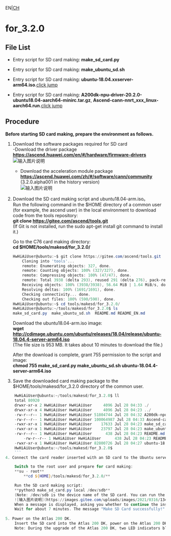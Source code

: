 EN|[CH](README.md)

# for_3.2.0

## File List

- Entry script for SD card making: **make_sd_card.py**

- Entry script for SD card making: **make_ubuntu_sd.sh**

- Entry script for SD card making: **ubuntu-18.04.xxserver-arm64.iso**.[click jump](http://cdimage.ubuntu.com/ubuntu/releases/18.04/release/)

- Entry script for SD card making: **A200dk-npu-driver-20.2.0-ubuntu18.04-aarch64-minirc.tar.gz**, **Ascend-cann-nnrt_xxx_linux-aarch64.run**.[click jump](https://www.huaweicloud.com/ascend/resource/Software)

## Procedure

**Before starting SD card making, prepare the environment as follows.**

1. Download the software packages required for SD card    
   -Download the driver package 
	**https://ascend.huawei.com/en/#/hardware/firmware-drivers**  
        ![输入图片说明](https://images.gitee.com/uploads/images/2021/0316/141137_996f972b_7985487.png "屏幕截图.png")  
   - Download the acceleration module package    
        **https://ascend.huawei.com/zh/#/software/cann/community**   (3.2.0.alpha001 in the history version)    
        ![输入图片说明](https://images.gitee.com/uploads/images/2021/0316/134749_e7061f53_7985487.png "屏幕截图.png")   


2. Download the SD card making script and ubuntu18.04-arm.iso。  
	Run the following command in the $HOME directory of a common user (for example, the ascend user) in the local environment to download code from the tools repository:  
	**git clone https://gitee.com/ascend/tools.git**  
	(If Git is not installed, run the sudo apt-get install git command to install it.)  

	Go to the C76 card making directory:  
	**cd $HOME/tools/makesd/for_3.2.0/**  
	```powershell  
	HwHiAiUser@ubuntu:~$ git clone https://gitee.com/ascend/tools.git
        Cloning into 'tools'...
        remote: Enumerating objects: 327, done.
        remote: Counting objects: 100% (327/327), done.
        remote: Compressing objects: 100% (47/47), done.
        remote: Total 3938 (delta 293), reused 291 (delta 276), pack-reused 3611
        Receiving objects: 100% (3938/3938), 56.64 MiB | 1.64 MiB/s, done.
        Resolving deltas: 100% (1691/1691), done.
        Checking connectivity... done.
        Checking out files: 100% (590/590), done.
	HwHiAiUser@ubuntu:~$ cd tools/makesd/for_3.2.0/
	HwHiAiUser@ubuntu:~/tools/makesd/for_3.2.0$ ls
	make_sd_card.py  make_ubuntu_sd.sh  README.md README_EN.md
	```  
	Download the ubuntu18.04-arm.iso image:  
	**wget http://cdimage.ubuntu.com/ubuntu/releases/18.04/release/ubuntu-18.04.4-server-arm64.iso**  
	(The file size is 953 MB. It takes about 10 minutes to download the file.)  
	
	After the download is complete, grant 755 permission to the script and image:  
	**chmod 755 make_sd_card.py make_ubuntu_sd.sh ubuntu-18.04.4-server-arm64.iso**  
	
3. Save the downloaded card making package to the $HOME/tools/makesd/for_3.2.0 directory of the common user.  
```powershell  
	HwHiAiUser@ubuntu:~/tools/makesd/for_3.2.0$ ll
	total 80920
	drwxr-xr-x 2 HwHiAiUser HwHiAiUser     4096 Jul 28 04:33 ./
	drwxr-xr-x 4 HwHiAiUser HwHiAiUser     4096 Jul 28 04:23 ../
	-rw-r--r-- 1 HwHiAiUser HwHiAiUser 51804744 Jul 28 04:32 A200dk-npu-driver-20.2.0-ubuntu18.04-aarch64-minirc.tar.gz
	-rw-r--r-- 1 HwHiAiUser HwHiAiUser 100064987 Jul 28 04:33 Ascend-cann-nnrt_20.2.alpha001_linux-aarch64.run
	-rwxr-xr-x 1 HwHiAiUser HwHiAiUser    17633 Jul 28 04:23 make_sd_card.py*
	-rwxr-xr-x 1 HwHiAiUser HwHiAiUser    23797 Jul 28 04:23 make_ubuntu_sd.sh*
	-rw-r--r-- 1 HwHiAiUser HwHiAiUser      438 Jul 28 04:23 README.md
        -rw-r--r-- 1 HwHiAiUser HwHiAiUser      438 Jul 28 04:23 README_EN.md
	-rwxr-xr-x 1 HwHiAiUser HwHiAiUser 82800726 Jul 28 04:27 ubuntu-18.04.4-server-arm64.iso*
	HwHiAiUser@ubuntu:~/tools/makesd/for_3.2.0$ 
	```  
4. Connect the card reader inserted with an SD card to the Ubuntu server to make a bootable SD card.  

	Switch to the root user and prepare for card making:  
	**su - root**    
        **cd ${HOME}/tools/makesd/for_3.2.0/**

	Run the SD card making script:  
	**python3 make_sd_card.py local /dev/sdb**  
	(Note: /dev/sdb is the device name of the SD card. You can run the fdisk -l command as the root user to query the device name.)  
	![输入图片说明](https://images.gitee.com/uploads/images/2021/0316/134724_dd47fe7a_7985487.png "屏幕截图.png")
	When a message is displayed, asking you whether to continue the installation, enter **Y**.  
	Wait for about 7 minutes. The message "Make SD Card successfully!" is displayed, indicating that the SD card has been made successfully.  
	
5. Power on the Atlas 200 DK.  
	Insert the SD card into the Atlas 200 DK, power on the Atlas 200 DK, and connect it to the Ubuntu server.  
	Note: During the upgrade of the Atlas 200 DK, two LED indicators blink. When the four LED indicators are on, the upgrade is successful. The upgrade takes about 5–10 minutes.  